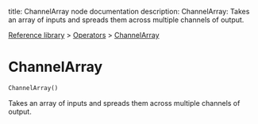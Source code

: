 title: ChannelArray node documentation
description: ChannelArray: Takes an array of inputs and spreads them across multiple channels of output.

[Reference library](../../index.md) > [Operators](../index.md) > [ChannelArray](index.md)

# ChannelArray

```python
ChannelArray()
```

Takes an array of inputs and spreads them across multiple channels of output.

